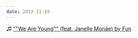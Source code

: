 ```yaml
---
date: 2012-11-19
---
```


♫ [""We Are Young"" (feat. Janelle Monáe) by Fun](https://music.apple.com/gb/music-video/we-are-young-feat-janelle-mon%C3%A1e/491621195)
